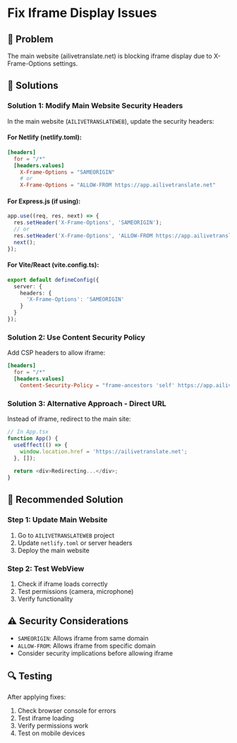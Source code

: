 # Fix Iframe Display Issues

## 🚨 Problem
The main website (ailivetranslate.net) is blocking iframe display due to X-Frame-Options settings.

## 🔧 Solutions

### Solution 1: Modify Main Website Security Headers

In the main website (`AILIVETRANSLATEWEB`), update the security headers:

#### For Netlify (netlify.toml):
```toml
[headers]
  for = "/*"
  [headers.values]
    X-Frame-Options = "SAMEORIGIN"
    # or
    X-Frame-Options = "ALLOW-FROM https://app.ailivetranslate.net"
```

#### For Express.js (if using):
```javascript
app.use((req, res, next) => {
  res.setHeader('X-Frame-Options', 'SAMEORIGIN');
  // or
  res.setHeader('X-Frame-Options', 'ALLOW-FROM https://app.ailivetranslate.net');
  next();
});
```

#### For Vite/React (vite.config.ts):
```typescript
export default defineConfig({
  server: {
    headers: {
      'X-Frame-Options': 'SAMEORIGIN'
    }
  }
});
```

### Solution 2: Use Content Security Policy

Add CSP headers to allow iframe:

```toml
[headers]
  for = "/*"
  [headers.values]
    Content-Security-Policy = "frame-ancestors 'self' https://app.ailivetranslate.net"
```

### Solution 3: Alternative Approach - Direct URL

Instead of iframe, redirect to the main site:

```typescript
// In App.tsx
function App() {
  useEffect(() => {
    window.location.href = 'https://ailivetranslate.net';
  }, []);
  
  return <div>Redirecting...</div>;
}
```

## 🎯 Recommended Solution

### Step 1: Update Main Website
1. Go to `AILIVETRANSLATEWEB` project
2. Update `netlify.toml` or server headers
3. Deploy the main website

### Step 2: Test WebView
1. Check if iframe loads correctly
2. Test permissions (camera, microphone)
3. Verify functionality

## ⚠️ Security Considerations

- `SAMEORIGIN`: Allows iframe from same domain
- `ALLOW-FROM`: Allows iframe from specific domain
- Consider security implications before allowing iframe

## 🔍 Testing

After applying fixes:
1. Check browser console for errors
2. Test iframe loading
3. Verify permissions work
4. Test on mobile devices
